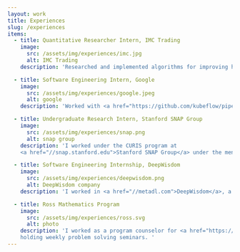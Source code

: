 ```yaml
---
layout: work
title: Experiences
slug: /experiences
items:
  - title: Quantitative Researcher Intern, IMC Trading 
    image: 
      src: /assets/img/experiences/imc.jpg
      alt: IMC Trading
    description: 'Researched and implemented algorithms for improving high-frequency pricing valuations for US Treasury Bonds.'

  - title: Software Engineering Intern, Google
    image: 
      src: /assets/img/experiences/google.jpeg
      alt: google
    description: 'Worked with <a href="https://github.com/kubeflow/pipelines">Kubeflow Pipelines</a> group to support authoring machine learning pipelines. '

  - title: Undergraduate Research Intern, Stanford SNAP Group
    image: 
      src: /assets/img/experiences/snap.png
      alt: snap group
    description: 'I worked under the CURIS program at 
    <a href="//snap.stanford.edu">Stanford SNAP Group</a> under the mentorship of Giray Ogut, Hongyu Ren, Tailin Wu, and Professor Jure Leskovec.'

  - title: Software Engineering Internship, DeepWisdom
    image:
      src: /assets/img/experiences/deepwisdom.png
      alt: DeepWisdom company
    description: 'I worked in <a href="//metadl.com">DeepWisdom</a>, a Auto Machine Learning-driven startup company in Shenzhen, China.'

  - title: Ross Mathematics Program
    image:
      src: /assets/img/experiences/ross.svg
      alt: photo
    description: 'I worked as a program counselor for <a href="https://rossprogram.org/">Ross Program</a> in 2020 and as a teaching assistant for the Analytic Number Theory course, 
    holding weekly problem solving seminars. '
---
```


